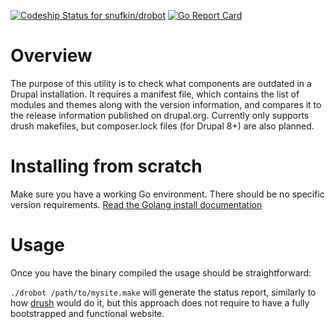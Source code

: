 [ ![Codeship Status for snufkin/drobot](https://app.codeship.com/projects/a3f473f0-3fcd-0136-942a-6a4ec1b9b8d8/status?branch=master)](https://app.codeship.com/projects/290926)
[![Go Report Card](https://goreportcard.com/badge/github.com/snufkin/drobot)](https://goreportcard.com/report/github.com/snufkin/drobot)

# Overview
The purpose of this utility is to check what components are outdated in a Drupal
 installation. It requires a manifest file, which contains the list of modules
 and themes along with the version information, and compares it to the release
 information published on drupal.org. Currently only supports drush makefiles,
 but composer.lock files (for Drupal 8+) are also planned.

# Installing from scratch

Make sure you have a working Go environment. There should be no specific
version requirements. [Read the Golang install documentation](https://golang.org/doc/install)

# Usage

Once you have the binary compiled the usage should be straightforward:

`./drobot /path/to/mysite.make` will generate the status report, similarly to
how [drush](https://www.drush.org/) would do it, but this approach does not
require to have a fully bootstrapped and functional website.
